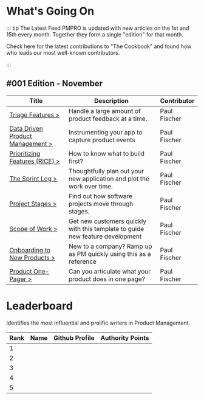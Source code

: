# What's Going On

::: tip The Latest Feed
PMPRO is updated with new articles on the 1st and 15th every month. Together they form a single "edition" for that month. 

Check here for the latest contributions to "The Cookbook" and found how who leads our most well-known contributors. 


::: 

## #001 Edition - November

| Title | Description | Contributor |
| ------ | ----------- | ----------- |
| [Triage Features >](/cookbook/upstream.md)  | Handle a large amount of product feedback at a time.  | Paul Fischer |
| [Data Driven Product Management >](/cookbook/datadriven.md)  | Instrumenting your app to capture product events  | Paul Fischer |
| [Prioritizing Features (RICE) >](/cookbook/prioritizing.md)  | How to know what to build first?  | Paul Fischer |
| [The Sprint Log >](/cookbook/sprintlog.md)   | Thoughtfully plan out your new application and plot the work over time. | Paul Fischer |
| [Project Stages >](/cookbook/stages.md)   | Find out how software projects move through stages. | Paul Fischer|
| [Scope of Work >](/cookbook/scopeofwork.md)  | Get new customers quickly with this template to guide new feature development | Paul Fischer |
| [Onboarding to New Products >](/cookbook/onboarding.md)  | New to a company? Ramp up as PM quickly using this as a reference | Paul Fischer | 
| [Product One-Pager >](/cookbook/productonepager.md)  | Can you articulate what your product does in one page? | Paul Fischer |

# Leaderboard
Identifies the most influential and prolific writers in Product Management. 

| Rank   | Name        | Github Profile     | Authority Points    |
| ------ | ----------- | ----------- |-----------|
|   1    |             |             |           |
|   2    |             |             |           |
|   3    |             |             |           |
|   4    |             |             |           |
|   5    |             |             |           |
